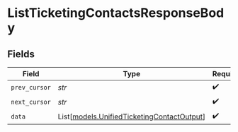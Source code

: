 # ListTicketingContactsResponseBody


## Fields

| Field                                                                                    | Type                                                                                     | Required                                                                                 | Description                                                                              |
| ---------------------------------------------------------------------------------------- | ---------------------------------------------------------------------------------------- | ---------------------------------------------------------------------------------------- | ---------------------------------------------------------------------------------------- |
| `prev_cursor`                                                                            | *str*                                                                                    | :heavy_check_mark:                                                                       | N/A                                                                                      |
| `next_cursor`                                                                            | *str*                                                                                    | :heavy_check_mark:                                                                       | N/A                                                                                      |
| `data`                                                                                   | List[[models.UnifiedTicketingContactOutput](../models/unifiedticketingcontactoutput.md)] | :heavy_check_mark:                                                                       | N/A                                                                                      |